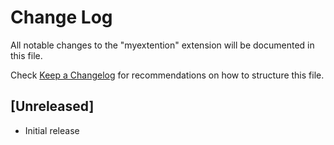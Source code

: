 # Change Log

All notable changes to the "myextention" extension will be documented in this file.

Check [Keep a Changelog](http://keepachangelog.com/) for recommendations on how to structure this file.

## [Unreleased]

- Initial release
